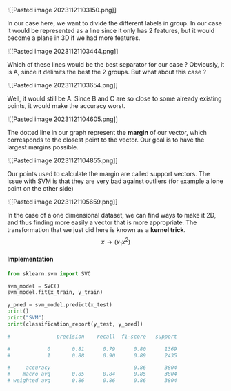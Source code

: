 ![[Pasted image 20231121103150.png]]

In our case here, we want to divide the different labels in group. In our case it would be represented as a line since it only has 2 features, but it would become a plane in 3D if we had more features.

![[Pasted image 20231121103444.png]]

Which of these lines would be the best separator for our case ? Obviously, it is A, since it delimits the best the 2 groups. But what about this case ?

![[Pasted image 20231121103654.png]]

Well, it would still be A. Since B and C are so close to some already existing points, it would make the accuracy worst.

![[Pasted image 20231121104605.png]]

The dotted line in our graph represent the **margin** of our vector, which corresponds to the closest point to the vector. Our goal is to have the largest margins possible.

![[Pasted image 20231121104855.png]]

Our points used to calculate the margin are called support vectors.
The issue with SVM is that they are very bad against outliers (for example a lone point on the other side)

![[Pasted image 20231121105659.png]]

In the case of a one dimensional dataset, we can find ways to make it 2D, and thus finding more easily a vector that is more appropriate.
The transformation that we just did here is known as a **kernel trick**.
$$ x \to (x_1 x^2) $$
#### Implementation

```python
from sklearn.svm import SVC

svm_model = SVC()
svm_model.fit(x_train, y_train)

y_pred = svm_model.predict(x_test)
print()
print("SVM")
print(classification_report(y_test, y_pred))

#               precision    recall  f1-score   support  

#            0       0.81      0.79      0.80      1369
#            1       0.88      0.90      0.89      2435

#     accuracy                           0.86      3804
#    macro avg       0.85      0.84      0.85      3804
# weighted avg       0.86      0.86      0.86      3804
```
